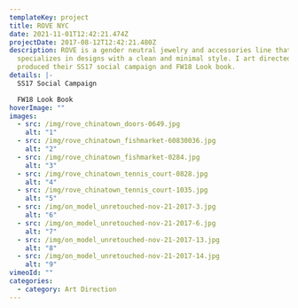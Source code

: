 ```yaml
---
templateKey: project
title: ROVE NYC
date: 2021-11-01T12:42:21.474Z
projectDate: 2017-08-12T12:42:21.480Z
description: ROVE is a gender neutral jewelry and accessories line that
  specializes in designs with a clean and minimal style. I art directed and
  produced their SS17 social campaign and FW18 Look book.
details: |-
  SS17 Social Campaign 

  FW18 Look Book
hoverImage: ""
images:
  - src: /img/rove_chinatown_doors-0649.jpg
    alt: "1"
  - src: /img/rove_chinatown_fishmarket-60830036.jpg
    alt: "2"
  - src: /img/rove_chinatown_fishmarket-0284.jpg
    alt: "3"
  - src: /img/rove_chinatown_tennis_court-0828.jpg
    alt: "4"
  - src: /img/rove_chinatown_tennis_court-1035.jpg
    alt: "5"
  - src: /img/on_model_unretouched-nov-21-2017-3.jpg
    alt: "6"
  - src: /img/on_model_unretouched-nov-21-2017-6.jpg
    alt: "7"
  - src: /img/on_model_unretouched-nov-21-2017-13.jpg
    alt: "8"
  - src: /img/on_model_unretouched-nov-21-2017-14.jpg
    alt: "9"
vimeoId: ""
categories:
  - category: Art Direction
---
```

